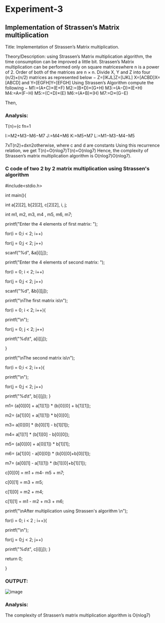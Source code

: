 # Experiment-3
## Implementation of Strassen’s Matrix multiplication

Title: Implementation of Strassen’s Matrix multiplication.

Theory/Description:
using Strassen’s Matrix multiplication algorithm, the time consumption can be improved a little bit.
Strassen’s Matrix multiplication can be performed only on square matriceswhere n is a power of
2.	Order of both of the matrices are n × n.
Divide X, Y and Z into four (n/2)×(n/2) matrices as represented below − Z=[IKJL]Z=[IJKL] X=[ACBD]X=[ABCD] and Y=[EGFH]Y=[EFGH]
Using Strassen’s Algorithm compute the following −
M1:=(A+C)×(E+F)
M2:=(B+D)×(G+H)
M3:=(A−D)×(E+H) M4:=A×(F−H) M5:=(C+D)×(E)
M6:=(A+B)×(H) M7:=D×(G−E)
 
Then,


### Analysis:
T(n)={c	fn=1
 

I:=M2+M3−M6−M7 J:=M4+M6 K:=M5+M7 L:=M1−M3−M4−M5
 
7xT(n2)+dxn2otherwise,	where c and d are constants
Using this recurrence relation, we get T(n)=O(nlog7)T(n)=O(nlog7)
Hence, the complexity of Strassen’s matrix multiplication algorithm is O(nlog7)O(nlog7).
 
### C code of two 2 by 2 matrix multiplication using Strassen's algorithm

#include<stdio.h>

int main(){

  int a[2][2], b[2][2], c[2][2], i, j;
  
  int m1, m2, m3, m4 , m5, m6, m7;
  
 
  printf("Enter the 4 elements of first matrix: ");
  
  for(i = 0;i < 2; i++)
  
   for(j = 0;j < 2; j++)
      
  scanf("%d", &a[i][j]);
 
  printf("Enter the 4 elements of second matrix: ");
  
  for(i = 0; i < 2; i++)
  
   for(j = 0;j < 2; j++)
   
   scanf("%d", &b[i][j]);
 
  printf("\nThe first matrix is\n");
  
  for(i = 0; i < 2; i++){
  
  printf("\n");
  
   for(j = 0; j < 2; j++)
   
   printf("%d\t", a[i][j]);
   
  }
 
  printf("\nThe second matrix is\n");
  
  for(i = 0;i < 2; i++){
  
   printf("\n");
   
   for(j = 0;j < 2; j++)
   
  printf("%d\t", b[i][j]);
  }
 
  m1= (a[0][0] + a[1][1]) * (b[0][0] + b[1][1]);
  
  m2= (a[1][0] + a[1][1]) * b[0][0];
  
  m3= a[0][0] * (b[0][1] - b[1][1]);
  
  m4= a[1][1] * (b[1][0] - b[0][0]);
  
  m5= (a[0][0] + a[0][1]) * b[1][1];
  
  m6= (a[1][0] - a[0][0]) * (b[0][0]+b[0][1]);
  
  m7= (a[0][1] - a[1][1]) * (b[1][0]+b[1][1]);
 
  c[0][0] = m1 + m4- m5 + m7;
  
  c[0][1] = m3 + m5;
  
  c[1][0] = m2 + m4;
  
  c[1][1] = m1 - m2 + m3 + m6;
 
   printf("\nAfter multiplication using Strassen's algorithm \n");
   
   for(i = 0; i < 2 ; i++){
   
   printf("\n");
      
   for(j = 0;j < 2; j++)
   
   printf("%d\t", c[i][j]);
   }
 
   return 0;
   
}

### OUTPUT:
![image](https://github.com/22bdo10074/Semester_4-Practicals/assets/142095565/77814cd1-4c73-4a48-9d8f-40e1b0fc9ddf)


### Analysis:

The complexity of Strassen’s matrix multiplication algorithm is O(nlog7)

